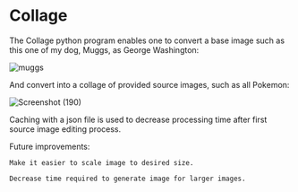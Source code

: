 # Collage
The Collage python program enables one to convert a base image such as this one of my dog, Muggs, as George Washington:


![muggs](https://user-images.githubusercontent.com/63938553/193418244-2fb169a5-021b-4366-bbeb-329acbc3ef73.png)

And convert into a collage of provided source images, such as all Pokemon:

![Screenshot (190)](https://user-images.githubusercontent.com/63938553/193418106-ab58a841-d1e8-4873-a541-00021fdebfb8.png)

Caching with a json file is used to decrease processing time after first source image editing process.

Future improvements: 

    Make it easier to scale image to desired size.
  
    Decrease time required to generate image for larger images.

